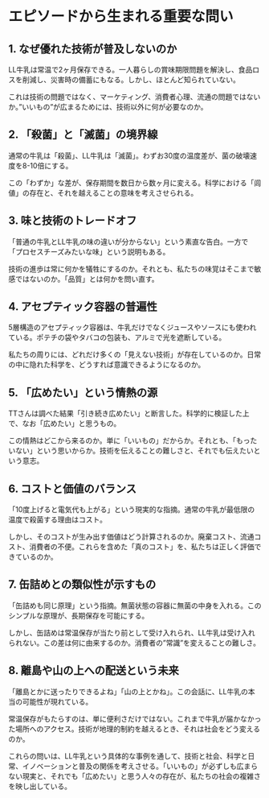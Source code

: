 # エピソードから生まれる重要な問い

## 1. なぜ優れた技術が普及しないのか

LL牛乳は常温で2ヶ月保存できる。一人暮らしの賞味期限問題を解決し、食品ロスを削減し、災害時の備蓄にもなる。しかし、ほとんど知られていない。

これは技術の問題ではなく、マーケティング、消費者心理、流通の問題ではないか。”いいもの”が広まるためには、技術以外に何が必要なのか。

## 2. 「殺菌」と「滅菌」の境界線

通常の牛乳は「殺菌」、LL牛乳は「滅菌」。わずお30度の温度差が、菌の破壊速度を8-10倍にする。

この「わずか」な差が、保存期間を数日から数ヶ月に変える。科学における「闾値」の存在と、それを越えることの意味を考えさせられる。

## 3. 味と技術のトレードオフ

「普通の牛乳とLL牛乳の味の違いが分からない」という素直な告白。一方で「プロセスチーズみたいな味」という説明もある。

技術の進歩は常に何かを犠牲にするのか。それとも、私たちの味覚はそこまで敏感ではないのか。「品質」とは何かを問い直す。

## 4. アセプティック容器の普遍性

5層構造のアセプティック容器は、牛乳だけでなくジュースやソースにも使われている。ポテチの袋やタバコの包装も、アルミで光を遮断している。

私たちの周りには、どれだけ多くの「見えない技術」が存在しているのか。日常の中に隐れた科学を、どうすれば意識できるようになるのか。

## 5. 「広めたい」という情熱の源

TTさんは調べた結果「引き続き広めたい」と断言した。科学的に検証した上で、なお「広めたい」と思うもの。

この情熱はどこから来るのか。単に「いいもの」だからか。それとも、「もったいない」という思いからか。技術を伝えることの難しさと、それでも伝えたいという意志。

## 6. コストと価値のバランス

「10度上げると電気代も上がる」という現実的な指摘。通常の牛乳が最低限の温度で殺菌する理由はコスト。

しかし、そのコストが生み出す価値はどう計算されるのか。廃棄コスト、流通コスト、消費者の不便。これらを含めた「真のコスト」を、私たちは正しく評価できているのか。

## 7. 缶詰めとの類似性が示すもの

「缶詰めも同じ原理」という指摘。無菌状態の容器に無菌の中身を入れる。このシンプルな原理が、長期保存を可能にする。

しかし、缶詰めは常温保存が当たり前として受け入れられ、LL牛乳は受け入れられない。この差は何に由来するのか。消費者の”常識”を変えることの難しさ。

## 8. 離島や山の上への配送という未来

「離島とかに送ったりできるよね」「山の上とかね」。この会話に、LL牛乳の本当の可能性が現れている。

常温保存がもたらすのは、単に便利さだけではない。これまで牛乳が届かなかった場所へのアクセス。技術が地理的制約を越えるとき、それは社会をどう変えるのか。

これらの問いは、LL牛乳という具体的な事例を通して、技術と社会、科学と日常、イノベーションと普及の関係を考えさせる。「いいもの」が必ずしも広まらない現実と、それでも「広めたい」と思う人々の存在が、私たちの社会の複雑さを映し出している。